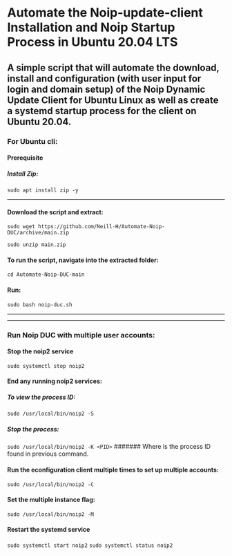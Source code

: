 # Automate the Noip-update-client Installation and Noip Startup Process in Ubuntu 20.04 LTS


## A simple script that will automate the download, install and configuration (with user input for login and domain setup) of the Noip Dynamic Update Client for Ubuntu Linux as well as create a systemd startup process for the client on Ubuntu 20.04.


### For Ubuntu cli:

#### Prerequisite 
##### Install Zip:

``` sudo apt install zip -y ```

----------------------------------------------------------------------------------

#### Download the script and extract:

``` sudo wget https://github.com/Neill-H/Automate-Noip-DUC/archive/main.zip  ```

``` sudo unzip main.zip ```


#### To run the script, navigate into the extracted folder:

``` cd Automate-Noip-DUC-main ```


#### Run:

``` sudo bash noip-duc.sh ```

----------------------------------------------------------------------------------
----------------------------------------------------------------------------------

### Run Noip DUC with multiple user accounts:

#### Stop the noip2 service

``` sudo systemctl stop noip2 ```

#### End any running noip2 services:
##### To view the process ID:

``` sudo /usr/local/bin/noip2 -S ```

##### Stop the process:

``` sudo /usr/local/bin/noip2 -K <PID> ```
####### Where <PID> is the process ID found in previous command.

#### Run the econfiguration client multiple times to set up multiple accounts:

``` sudo /usr/local/bin/noip2 -C ```

#### Set the multiple instance flag:

``` sudo /usr/local/bin/noip2 -M ```

#### Restart the systemd service

``` sudo systemctl start noip2 ```
``` sudo systemctl status noip2 ```
